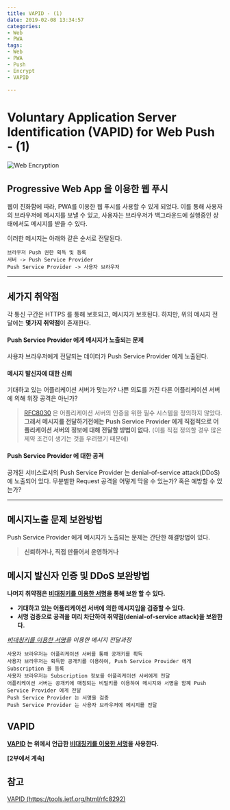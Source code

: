 ```yaml
---
title: VAPID - (1)
date: 2019-02-08 13:34:57
categories:
- Web
- PWA
tags:
- Web
- PWA
- Push
- Encrypt
- VAPID

---
```


# Voluntary Application Server Identification (VAPID) for Web Push - (1)
![Web Encryption](/images/cyber-security.png)

## Progressive Web App 을 이용한 웹 푸시
웹이 진화함에 따라, PWA를 이용한 웹 푸시를 사용할 수 있게 되었다.
이를 통해 사용자의 브라우저에 메시지를 보낼 수 있고, 사용자는 브라우저가 백그라운드에 실행중인 상태에서도 메시지를 받을 수 있다.

이러한 메시지는 아래와 같은 순서로 전달된다.
```
브라우저 Push 권한 획득 및 등록
서버 -> Push Service Provider
Push Service Provider -> 사용자 브라우저
```

---

## 세가지 취약점
각 통신 구간은 HTTPS 를 통해 보호되고, 메시지가 보호된다.
하지만, 위의 메시지 전달에는 **몇가지 취약점**이 존재한다.

#### Push Service Provider 에게 메시지가 노출되는 문제
사용자 브라우저에게 전달되는 데이터가 Push Service Provider 에게 노출된다.

#### 메시지 발신자에 대한 신뢰
기대하고 있는 어플리케이션 서버가 맞는가?
나쁜 의도를 가진 다른 어플리케이션 서버에 의해 위장 공격은 아닌가?
> [RFC8030](https://tools.ietf.org/html/rfc8030) 은 어플리케이션 서버의 인증을 위한 필수 시스템을 정의하지 않았다.
**그래서 메시지를 전달하기전에는 Push Service Provider 에게 직접적으로 어플리케이션 서버의 정보에 대해 전달할 방법이 없다.**
(이를 직접 정의할 경우 많은 제약 조건이 생기는 것을 우려했기 때문에)


#### Push Service Provider 에 대한 공격
공개된 서비스로서의 Push Service Provider 는 denial-of-service attack(DDoS)에 노출되어 있다.
무분별한 Request 공격을 어떻게 막을 수 있는가? 혹은 예방할 수 있는가?

--- 
## 메시지노출 문제 보완방법
Push Service Provider 에게 메시지가 노출되는 문제는 간단한 해결방법이 있다.
> **신뢰하거나, 직접 만들어서 운영하거나**

## 메시지 발신자 인증 및 DDoS 보완방법
**나머지 취약점은 [비대칭키를 이용한 서명](https://en.wikipedia.org/wiki/Digital_signature)을 통해 보완 할 수 있다.**
- **기대하고 있는 어플리케이션 서버에 의한 메시지임을 검증할 수 있다.**
- **서명 검증으로 공격을 미리 차단하여 취약점(denial-of-service attack)을 보완한다.**

*[비대칭키를 이용한 서명](https://en.wikipedia.org/wiki/Digital_signature)을 이용한 메시지 전달과정*
```
사용자 브라우저는 어플리케이션 서버를 통해 공개키를 획득
사용자 브라우저는 획득한 공개키를 이용하여, Push Service Provider 에게 Subscription 을 등록
사용자 브라우저는 Subscription 정보를 어플리케이션 서버에게 전달
어플리케이션 서버는 공개키에 매칭되는 비밀키를 이용하여 메시지와 서명을 함꼐 Push Service Provider 에게 전달
Push Service Provider 는 서명을 검증
Push Service Provider 는 사용자 브라우저에 메시지를 전달
```

## VAPID
**[VAPID](https://tools.ietf.org/html/rfc8292) 는 위에서 언급한 [비대칭키를 이용한 서명](https://en.wikipedia.org/wiki/Digital_signature)을 사용한다.** 

**[2부에서 계속]**

## 참고
[VAPID (https://tools.ietf.org/html/rfc8292)](https://tools.ietf.org/html/rfc8292)
